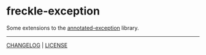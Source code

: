 # freckle-exception

Some extensions to the [annotated-exception](https://hackage.haskell.org/package/annotated-exception) library.

---

[CHANGELOG](./CHANGELOG.md) | [LICENSE](./LICENSE)
